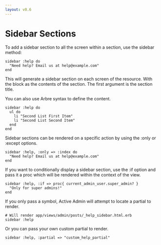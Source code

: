 ```yaml
---
layout: v0.6
---
```

# Sidebar Sections

To add a sidebar section to all the screen within a section, use the sidebar method:

    sidebar :help do
      "Need help? Email us at help@example.com"
    end

This will generate a sidebar section on each screen of the resource. With the block as
the contents of the section. The first argument is the section title.

You can also use Arbre syntax to define the content.

    sidebar :help do
      ul do
        li "Second List First Item"
        li "Second List Second Item"
      end
    end

Sidebar sections can be rendered on a specific action by using the :only or :except
options.

    sidebar :help, :only => :index do
      "Need help? Email us at help@example.com"
    end

If you want to conditionally display a sidebar section, use the :if option and
pass it a proc which will be rendered within the context of the view.

    sidebar :help, :if => proc{ current_admin_user.super_admin? }
      "Only for super admins!"
    end

If you only pass a symbol, Active Admin will attempt to locate a partial to render.

    # Will render app/views/admin/posts/_help_sidebar.html.erb
    sidebar :help

Or you can pass your own custom partial to render.

    sidebar :help, :partial => "custom_help_partial"
